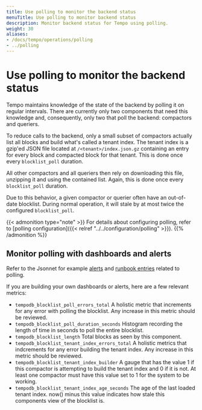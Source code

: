 ```yaml
---
title: Use polling to monitor the backend status
menuTitle: Use polling to monitor backend status
description: Monitor backend status for Tempo using polling.
weight: 30
aliases:
- /docs/tempo/operations/polling
- ../polling
---
```


# Use polling to monitor the backend status

Tempo maintains knowledge of the state of the backend by polling it on regular intervals. There are currently
only two components that need this knowledge and, consequently, only two that poll the backend: compactors
and queriers.

To reduce calls to the backend, only a small subset of compactors actually list all blocks and build
what's called a tenant index.
The tenant index is a gzip'ed JSON file located at `/<tenant>/index.json.gz` containing
an entry for every block and compacted block for that tenant.
This is done once every `blocklist_poll` duration.

All other compactors and all queriers then rely on downloading this file, unzipping it and using the contained list.
Again, this is done once every `blocklist_poll` duration.

Due to this behavior, a given compactor or querier often have an out-of-date blocklist.
During normal operation, it will stale by at most twice the configured `blocklist_poll`.

{{< admonition type="note" >}}
For details about configuring polling, refer to [polling configuration]({{< relref "../../configuration/polling" >}}).
{{% /admonition %}}

## Monitor polling with dashboards and alerts

Refer to the Jsonnet for example [alerts](https://github.com/grafana/tempo/blob/main/operations/tempo-mixin/alerts.libsonnet) and [runbook entries](https://github.com/grafana/tempo/blob/main/operations/tempo-mixin/runbook.md)
related to polling.

If you are building your own dashboards or alerts, here are a few relevant metrics:

- `tempodb_blocklist_poll_errors_total`
  A holistic metric that increments for any error with polling the blocklist. Any increase in this metric should be reviewed.
- `tempodb_blocklist_poll_duration_seconds`
  Histogram recording the length of time in seconds to poll the entire blocklist.
- `tempodb_blocklist_length`
  Total blocks as seen by this component.
- `tempodb_blocklist_tenant_index_errors_total`
  A holistic metrics that indcrements for any error building the tenant index. Any increase in this metric should be reviewed.
- `tempodb_blocklist_tenant_index_builder`
  A gauge that has the value 1 if this compactor is attempting to build the tenant index and 0 if it is not. At least one compactor
  must have this value set to 1 for the system to be working.
- `tempodb_blocklist_tenant_index_age_seconds`
  The age of the last loaded tenant index. now() minus this value indicates how stale this components view of the blocklist is.
